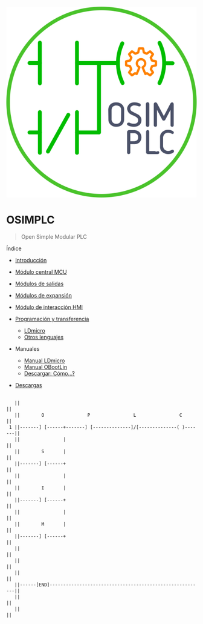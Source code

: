 ![Logo](docs/images/logo2.png)

# OSIMPLC
<!-- {.massive-header.-with-tagline.center} -->
> Open Simple Modular PLC

Índice

* [Introducción](docs/01-home.md)
* [Módulo central MCU](docs/02-mcu.md)
* [Módulos de salidas](docs/03-outs.md)
* [Módulos de expansión](docs/04-expansions.md)
* [Módulo de interacción HMI](docs/05-hmi.md)
* [Programación y transferencia](docs/06-environments.md)
  * [LDmicro](docs/07-ldmicro.md)
  * [Otros lenguajes](docs/08-otherlangs.md)

* Manuales
  * [Manual LDmicro](docs/LDmicro_manual.md)
  * [Manual OBootLin](docs/OBootLin_manual.md)
  * [Descargar: Cómo...?](docs/downloads.md)

* [Descargas](docs/downloads_software.md)


```

   ||                                                                    ||
   ||        O                P                L                C        ||
 1 ||-------] [------+-------] [--------------]/[--------------( )-------||
   ||                |                                                   ||
   ||        S       |                                                   ||
   ||-------] [------+                                                   ||
   ||                |                                                   ||
   ||        I       |                                                   ||
   ||-------] [------+                                                   ||
   ||                |                                                   ||
   ||        M       |                                                   ||
   ||-------] [------+                                                   ||
   ||                                                                    ||
   ||                                                                    ||
   ||                                                                    ||
   ||------[END]---------------------------------------------------------||
   ||                                                                    ||
   ||                                                                    ||


```
